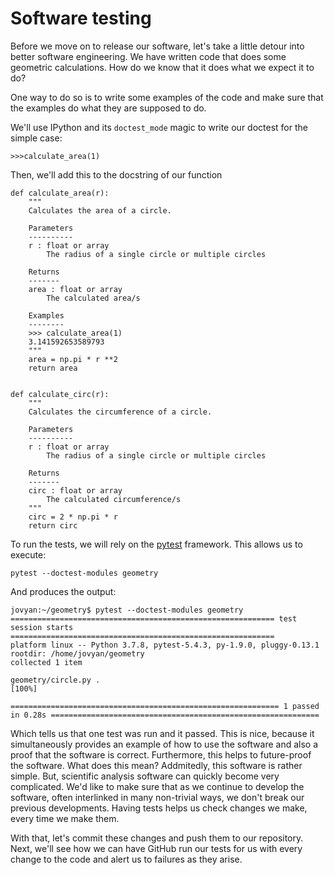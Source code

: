 #  Software testing

Before we move on to release our software, let's take a little detour into
better software engineering. We have written code that does some geometric
calculations. How do we know that it does what we expect it to do?

One way to do so is to write some examples of the code and make sure that the
examples do what they are supposed to do.

We'll use IPython and its `doctest_mode` magic to write our doctest for the simple case:

    >>>calculate_area(1)

Then, we'll add this to the docstring of our function

```
def calculate_area(r):
    """
    Calculates the area of a circle.

    Parameters
    ----------
    r : float or array
        The radius of a single circle or multiple circles

    Returns
    -------
    area : float or array
        The calculated area/s

    Examples
    --------
    >>> calculate_area(1)
    3.141592653589793
    """
    area = np.pi * r **2
    return area


def calculate_circ(r):
    """
    Calculates the circumference of a circle.

    Parameters
    ----------
    r : float or array
        The radius of a single circle or multiple circles

    Returns
    -------
    circ : float or array
        The calculated circumference/s
    """
    circ = 2 * np.pi * r
    return circ

```

To run the tests, we will rely on the
[pytest](https://docs.pytest.org/en/stable/) framework. This allows us to
execute:

    pytest --doctest-modules geometry

And produces the output:

```
jovyan:~/geometry$ pytest --doctest-modules geometry
=========================================================== test session starts ===========================================================
platform linux -- Python 3.7.8, pytest-5.4.3, py-1.9.0, pluggy-0.13.1
rootdir: /home/jovyan/geometry
collected 1 item

geometry/circle.py .                                                                                                                [100%]

============================================================ 1 passed in 0.28s ============================================================

```

Which tells us that one test was run and it passed. This is nice, because it
simultaneously provides an example of how to use the software and also a proof
that the software is correct. Furthermore, this helps to future-proof the
software. What does this mean? Addmitedly, this software is rather simple. But,
scientific analysis software can quickly become very complicated. We'd like to
make sure that as we continue to develop the software, often interlinked in many
non-trivial ways, we don't break our previous developments. Having tests helps
us check changes we make, every time we make them.

With that, let's commit these changes and push them to our repository. Next,
we'll see how we can have GitHub run our tests for us with every change to the
code and alert us to failures as they arise.